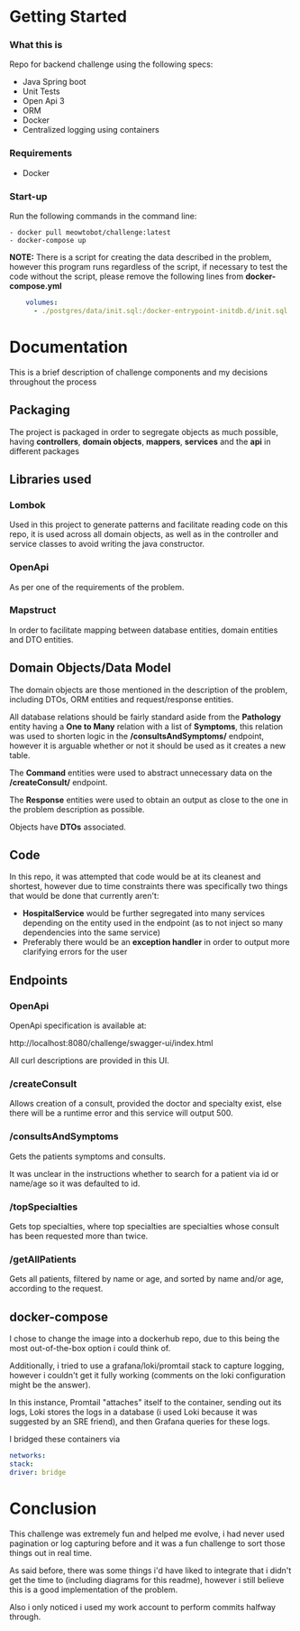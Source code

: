 # **Getting Started**

### **What this is**

Repo for backend challenge using the following specs:
* Java Spring boot
* Unit Tests
* Open Api 3
* ORM
* Docker
* Centralized logging using containers

### **Requirements**

 - Docker

### **Start-up**

Run the following commands in the command line:

    - docker pull meowtobot/challenge:latest
    - docker-compose up

**NOTE:** There is a script for creating the data described in the problem, however this program runs regardless of the script, if necessary to test the code without the script, please remove the following lines from **docker-compose.yml**
``` yaml
    volumes:
      - ./postgres/data/init.sql:/docker-entrypoint-initdb.d/init.sql
```

# Documentation

This is a brief description of challenge components and my decisions throughout the process

## Packaging

The project is packaged in order to segregate objects as much possible, having **controllers**, **domain objects**, **mappers**, **services** and the **api** in different packages

## Libraries used

### Lombok

Used in this project to generate patterns and facilitate reading code on this repo, it is used across all domain objects, as well as in the controller and service classes to avoid writing the java constructor.

### OpenApi

As per one of the requirements of the problem.

### Mapstruct

In order to facilitate mapping between database entities, domain entities and DTO entities.

## Domain Objects/Data Model

The domain objects are those mentioned in the description of the problem, including DTOs, ORM entities and request/response entities.

All database relations should be fairly standard aside from the **Pathology** entity having a **One to Many** relation with a list of **Symptoms**, this relation was used to shorten logic in the **/consultsAndSymptoms/** endpoint, however it is arguable whether or not it should be used as it creates a new table.

The **Command** entities were used to abstract unnecessary data on the **/createConsult/** endpoint.

The **Response** entities were used to obtain an output as close to the one in the problem description as possible.

Objects have **DTOs** associated.

## Code

In this repo, it was attempted that code would be at its cleanest and shortest, however due to time constraints there was specifically two things that would be done that currently aren't:
* **HospitalService** would be further segregated into many services depending on the entity used in the endpoint (as to not inject so many dependencies into the same service)
* Preferably there would be an **exception handler** in order to output more clarifying errors for the user

## Endpoints

### OpenApi

OpenApi specification is available at:

http://localhost:8080/challenge/swagger-ui/index.html

All curl descriptions are provided in this UI.

### /createConsult

Allows creation of a consult, provided the doctor and specialty exist, else there will be a runtime error and this service will output 500.

### /consultsAndSymptoms

Gets the patients symptoms and consults.

It was unclear in the instructions whether to search for a patient via id or name/age so it was defaulted to id.

### /topSpecialties

Gets top specialties, where top specialties are specialties whose consult has been requested more than twice.

### /getAllPatients

Gets all patients, filtered by name or age, and sorted by name and/or age, according to the request.

## docker-compose

I chose to change the image into a dockerhub repo, due to this being the most out-of-the-box option i could think of.

Additionally, i tried to use a grafana/loki/promtail stack to capture logging, however i couldn't get it fully working (comments on the loki configuration might be the answer).

In this instance, Promtail "attaches" itself to the container, sending out its logs, Loki stores the logs in a database (i used Loki because it was suggested by an SRE friend), and then Grafana queries for these logs.

I bridged these containers via 
```yaml
networks:
stack:
driver: bridge
```

# Conclusion

This challenge was extremely fun and helped me evolve, i had never used pagination or log capturing before and it was a fun challenge to sort those things out in real time.

As said before, there was some things i'd have liked to integrate that i didn't get the time to (including diagrams for this readme), however i still believe this is a good implementation of the problem.

Also i only noticed i used my work account to perform commits halfway through.
